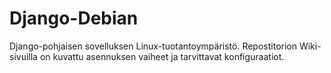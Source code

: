 # Django-Debian
Django-pohjaisen sovelluksen Linux-tuotantoympäristö. Repostitorion Wiki-sivuilla on kuvattu asennuksen vaiheet ja tarvittavat konfiguraatiot.
